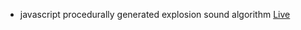 * javascript procedurally generated explosion sound algorithm
[Live](https://bacionejs.github.io/explosion)

